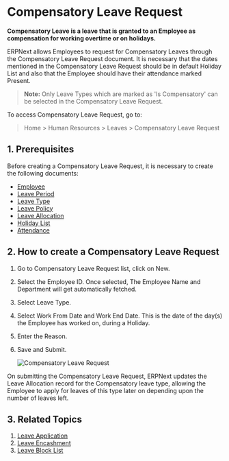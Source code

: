 <!-- add-breadcrumbs -->
# Compensatory Leave Request


**Compensatory Leave is a leave that is granted to an Employee as compensation for working overtime or on holidays.**

 ERPNext allows Employees to request for Compensatory Leaves through the Compensatory Leave Request document. It is necessary that the dates mentioned in the Compensatory Leave Request should be in default Holiday List and also that the Employee should have their attendance marked Present.

 > **Note:** Only Leave Types which are marked as 'Is Compensatory' can be selected in the Compensatory Leave Request.

To access Compensatory Leave Request, go to:

> Home > Human Resources > Leaves > Compensatory Leave Request


## 1. Prerequisites

Before creating a Compensatory Leave Request, it is necessary to create the following documents:

* [Employee](/docs/v13/user/manual/en/human-resources/employee)
* [Leave Period](/docs/v13/user/manual/en/human-resources/leave-period)
* [Leave Type](/docs/v13/user/manual/en/human-resources/leave-type)
* [Leave Policy](/docs/v13/user/manual/en/human-resources/leave-policy)
* [Leave Allocation](/docs/v13/user/manual/en/human-resources/leave-allocation)
* [Holiday List](/docs/v13/user/manual/en/human-resources/holiday-list)
* [Attendance](/docs/v13/user/manual/en/human-resources/attendance)


## 2. How to create a Compensatory Leave Request

1. Go to Compensatory Leave Request list, click on New.
1. Select the Employee ID. Once selected, The Employee Name and Department will get automatically fetched.
1. Select Leave Type.
1. Select Work From Date and Work End Date. This is the date of the day(s) the Employee has worked on, during a Holiday.
1. Enter the Reason.
1. Save and Submit.

    <img class="screenshot" alt="Compensatory Leave Request"
    src="{{docs_base_url}}/assets/img/human-resources/compensatory-leave.png">



On submitting the Compensatory Leave Request, ERPNext updates the Leave Allocation record for the Compensatory leave type, allowing the Employee to apply for leaves of this type later on depending upon the number of leaves left.


## 3. Related Topics

1. [Leave Application](/docs/v13/user/manual/en/human-resources/leave-application)
1. [Leave Encashment](/docs/v13/user/manual/en/human-resources/leave-encashment)
1. [Leave Block List](/docs/v13/user/manual/en/human-resources/leave-block-list)

